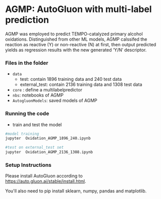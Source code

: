 # AGMP: AutoGluon with multi-label prediction
AGMP was employed to predict TEMPO-catalyzed primary alcohol oxidations. Distinguished from other ML models, AGMP calssifed the reaction as reactive (Y) or non-reactive (N) at first, then output predicted yields as regression results with the new generated ‘Y/N’ descriptor.
### Files in the folder

+ ``data``
  + test: contain 1896 training data and 240 test data
  + external_test: contain 2136 training data and 1308 test data
+ ``core`` : define a multilabelpredictor
+ ``nbs``:  notebooks of AGMP
+ ``AutogluonModels``:  saved models of AGMP
### Running the code

+ train and test the model

```bash
#model training 
jupyter  Oxidation_AGMP_1896_240.ipynb

#test on external_test set
jupyter  Oxidation_AGMP_2136_1308.ipynb
```
### Setup Instructions

Please install AutoGluon according to  https://auto.gluon.ai/stable/install.html.

You'll also need to pip install sklearn, numpy, pandas and matplotlib.

```
